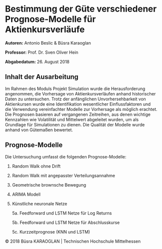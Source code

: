 # Bestimmung der Güte verschiedener Prognose-Modelle für Aktienkursverläufe

**Autoren:** Antonio Beslic & Büsra Karaoglan

**Professor:** Prof. Dr. Sven Oliver Hein

**Abgabedatum:** 26. August 2018


## Inhalt der Ausarbeitung
Im Rahmen des Moduls Projekt Simulation wurde die Herausforderung angenommen, die Vorhersage von Aktienkursverläufen anhand historischer Daten zu untersuchen. Trotz der anfänglichen Unvorhersehbarkeit von Aktienkursen wurde eine Identifikation wesentlicher Einflussfaktoren und die Verwendung vereinfachter Modelle zur Vorhersage als möglich erachtet. Die Prognosen basieren auf vergangenen Zeitreihen, aus denen wichtige Kennzahlen wie Volatilität und Mittelwert abgeleitet wurden, um als Grundlage für Simulationen zu dienen. Die Qualität der Modelle wurde anhand von Gütemaßen bewertet.


## Prognose-Modelle
Die Untersuchung umfasst die folgenden Prognose-Modelle:
1. Random Walk ohne Drift
2. Random Walk mit angepasster Verteilungsannahme
3. Geometrische brownsche Bewegung
4. ARIMA Modell
5. Künstliche neuronale Netze
   
   5a. Feedforward und LSTM Netze für Log Returns
   
   5b. Feedforward und LSTM Netze für Abschlusskurse
   
   5c. Kurzzeitprognose (KNN und LSTM)



© 2018 Büsra KARAOGLAN | Technischen Hochschule Mittelhessen

